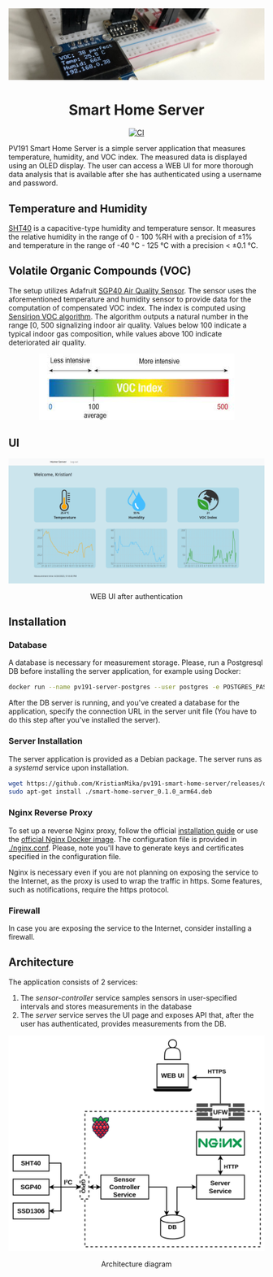 <div align="center">
<img src="./.github/images/setup.jpg" alt="Breadboard setup">
<h1> Smart Home Server</h1>

[![CI](https://github.com/KristianMika/pv191-smart-home-server/actions/workflows/ci.yaml/badge.svg)](https://github.com/KristianMika/pv191-smart-home-server/actions/workflows/ci.yaml)

</div>
PV191 Smart Home Server is a simple server application that measures temperature, humidity, and VOC index. The measured data is displayed using an OLED display. The user can access a WEB UI for more thorough data analysis that is available after she has authenticated using a username and password.

## Temperature and Humidity

[SHT40](https://sensirion.com/media/documents/33FD6951/63E1087C/Datasheet_SHT4x_1.pdf) is a capacitive-type humidity and temperature sensor. It measures the relative humidity in the range of 0 - 100 %RH with a precision of ±1% and temperature in the range of -40 °C - 125 °C with a precision < ±0.1 °C.

## Volatile Organic Compounds (VOC)

The setup utilizes Adafruit [SGP40 Air Quality Sensor](https://docs.rs-online.com/1956/A700000007055193.pdf). The sensor uses the aforementioned temperature and humidity sensor to provide data for the computation of compensated VOC index. The index is computed using [Sensirion VOC algorithm](https://github.com/Sensirion/gas-index-algorithm). The algorithm outputs a natural number in the range [0, 500 signalizing indoor air quality. Values below 100 indicate a typical indoor gas composition, while values above 100 indicate deteriorated air quality.

<p align="center">
    <img src="./.github/images/voc_scale.jpeg" alt="VOC scale">
</p>

## UI

<div align="center">
    <img src="./.github/images/ui.png" alt="Web UI">
    <p> WEB UI after authentication </p>
</div>

## Installation

### Database

A database is necessary for measurement storage. Please, run a Postgresql DB before installing the server application, for example using Docker:

```bash
docker run --name pv191-server-postgres --user postgres -e POSTGRES_PASSWORD=mysecretpassword -d -p 5432:5432 --restart always postgres
```

After the DB server is running, and you've created a database for the application, specify the connection URL in the server unit file (You have to do this step after you've installed the server).

### Server Installation

The server application is provided as a Debian package. The server runs as a _systemd_ service upon installation.

```bash
wget https://github.com/KristianMika/pv191-smart-home-server/releases/download/v0.1.0/smart-home-server_0.1.0_arm64.deb
sudo apt-get install ./smart-home-server_0.1.0_arm64.deb
```

### Nginx Reverse Proxy

To set up a reverse Nginx proxy, follow the official [installation guide](https://www.nginx.com/resources/wiki/start/topics/tutorials/install/) or use the [official Nginx Docker image](https://hub.docker.com/_/nginx). The configuration file is provided in [./nginx.conf](./nginx.conf). Please, note you'll have to generate keys and certificates specified in the configuration file.

Nginx is necessary even if you are not planning on exposing the service to the Internet, as the proxy is used to wrap the traffic in https. Some features, such as notifications, require the https protocol.

### Firewall

In case you are exposing the service to the Internet, consider installing a firewall.

## Architecture

The application consists of 2 services:

1. The _sensor-controller_ service samples sensors in user-specified intervals and stores measurements in the database
2. The _server_ service serves the UI page and exposes API that, after the user has authenticated, provides measurements from the DB.

<div align="center">
    <img src="./.github/images/arch.png" alt="Application architecture">
    <p> Architecture diagram </p>

</div>
